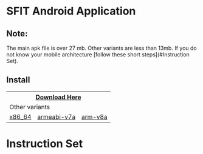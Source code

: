 # SFIT Android Application

## Note:

The main apk file is over 27 mb. Other variants are less than 13mb. If you do not know your mobile architecture [follow these short steps](#Instruction Set).

## Install

<table>
    <tbody>
      <tr>
        <th colspan="3" align="center">
          <a
            href="https://docs.google.com/uc?export=download&id=1489WlLhWgwQK-mAhhhtYTzw-pY-1w3Hs"
            >Download Here</a
          >
        </th>
      </tr>
      <tr>
        <td colspan="3">Other variants</td>
      </tr>
      <tr>
        <td>
          <a
            href="https://docs.google.com/uc?export=download&id=10TEw4Z3o8bIAMD8G2dYpnS7z8HAerQzq"
            >x86_64</a
          >
        </td>
        <td>
          <a
            href="https://docs.google.com/uc?export=download&id=1dFt9CNATJKoQEj6Tzp7Cz1-hlyM2LKOG"
            >armeabi-v7a</a
          >
        </td>
        <td>
          <a
            href="https://docs.google.com/uc?export=download&id=1B2yZzWAPqk_AtIxnhdr4jamzw8mi1EOY"
            >arm-v8a</a
          >
        </td>
      </tr>
    </tbody>
  </table>

# Instruction Set
